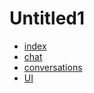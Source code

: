 # Untitled1

* [index](./index.md)
* [chat](./core_chat.md)
* [conversations](./core_conversations.md)
* [UI](./core_ui.md)


